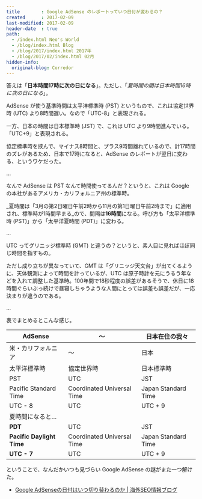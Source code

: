```yaml
---
title        : Google AdSense のレポートっていつ日付が変わるの？
created      : 2017-02-09
last-modified: 2017-02-09
header-date  : true
path:
  - /index.html Neo's World
  - /blog/index.html Blog
  - /blog/2017/index.html 2017年
  - /blog/2017/02/index.html 02月
hidden-info:
  original-blog: Corredor
---
```


答えは「**日本時間17時に次の日になる**」。ただし、「_夏時間の間は日本時間16時に次の日になる_」。

AdSense が使う基準時間は太平洋標準時 (PST) というもので、これは協定世界時 (UTC) より8時間遅い。なので「UTC-8」と表現される。

一方、日本の時間は日本標準時 (JST) で、これは UTC より9時間進んでいる。「UTC+9」と表現される。

協定標準時を挟んで、マイナス8時間と、プラス9時間離れているので、計17時間のズレがあるため、日本で17時になると、AdSense のレポートが翌日に変わる、というワケだった。

…

なんで AdSense は PST なんて時間使ってるんだ？というと、これは Google の本社があるアメリカ・カリフォルニア州の標準時。

_夏時間は「3月の第2日曜日午前2時から11月の第1日曜日午前2時まで」に適用され、標準時が1時間早まる_ので、間隔は**16時間**になる。呼び方も「太平洋標準時 (PST)」から「太平洋夏時間 (PDT)」に変わる。

…

UTC ってグリニッジ標準時 (GMT) と違うの？というと、素人目に見ればほぼ同じ時間を指すもの。

ただし成り立ちが異なっていて、GMT は「グリニッジ天文台」が出てくるように、天体観測によって時間を計っているが、UTC は原子時計を元にうるう年などを入れて調整した基準時。100年間で18秒程度の誤差があるそうで、休日に18時間ぐらいぶっ続けで昼寝しちゃうような人間にとっては誤差も誤差だが、一応決まりが違うのである。

…

表でまとめるとこんな感じ。

| AdSense                   | ～                         | 日本在住の我々      |
|---------------------------|----------------------------|---------------------|
| 米・カリフォルニア        | ～                         | 日本                |
| 太平洋標準時              | 協定世界時                 | 日本標準時          |
| PST                       | UTC                        | JST                 |
| Pacific Standard Time     | Coordinated Universal Time | Japan Standard Time |
| UTC - 8                   | UTC                        | UTC + 9             |
| 夏時間になると…          |                            |                     |
| **PDT**                   | UTC                        | JST                 |
| **Pacific Daylight Time** | Coordinated Universal Time | Japan Standard Time |
| **UTC - 7**               | UTC                        | UTC + 9             |

ということで、なんだかいつも見づらい Google AdSense の謎がまた一つ解けた。

- [Google AdSenseの日付はいつ切り替わるのか | 海外SEO情報ブログ](https://www.suzukikenichi.com/blog/when-does-report-of-google-adsense-switch-to-next-day/)
